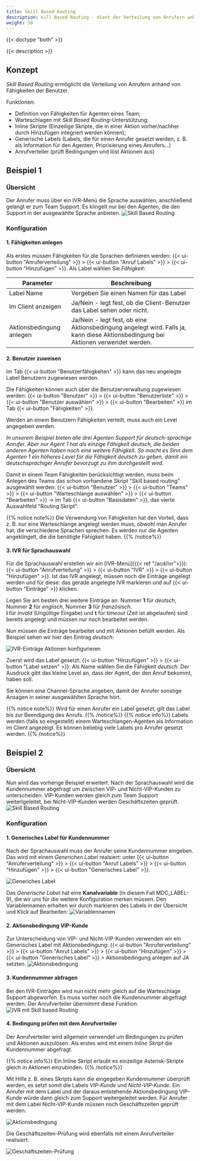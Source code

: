 ```yaml
---
title: Skill Based Routing
description: kill Based Routing - dient der Verteilung von Anrufern anhand Benutzern zugewiesenen Fähigkeiten
weight: 50
---
```


{{< doctype "both" >}}
 
{{< description >}}

## Konzept

*Skill Based Routing* ermöglicht die Verteilung von Anrufern anhand von Fähigkeiten der Benutzer.

Funktionen:

* Definition von Fähigkeiten für Agenten eines Team;
* Warteschlagen mit *Skill Based Routing*-Unterstützung;
* Inline Skripte (Einzeilige Skripte, die in einer Aktion vorher/nachher durch Hinzufügen integriert werden können);
* Generische Labels (Labels, die für einen Anrufer gesetzt werden, z. B. als Information für den Agenten, Priorisierung eines Anrufers...)
* Anrufverteiler (prüft Bedingungen und löst Aktionen aus)

## Beispiel 1

### Übersicht

Der Anrufer muss über ein IVR-Menü die Sprache auswählen, anschließend gelangt er zum Team Support. Es klingelt nur bei den Agenten, die den Support in der ausgewählte Sprache anbieten.
![Skill Based Routing](sample-1.de.png?width=80%)

### Konfiguration

#### 1. Fähigkeiten anlegen

Als erstes müssen Fähigkeiten für die Sprachen definieren werden: {{< ui-button "Anruferverteilung" >}} > {{< ui-button "Anruf Labels" >}} > {{< ui-button "Hinzufügen" >}}. Als Label wählen Sie *Fähigkeit*:

|Parameter|Beschreibung|
|---|---|
|Label Name|Vergeben Sie einen Namen für das Label|
|Im Client anzeigen|Ja/Nein - legt fest, ob die Client-Benutzer das Label sehen oder nicht.|
|Aktionsbedingung anlegen|Ja/Nein - legt fest, ob eine Aktionsbedingung angelegt wird. Falls ja, kann diese Aktionsbedingung bei Aktionen verwendet werden.|

#### 2. Benutzer zuweisen

Im Tab {{< ui-button "Benutzerfähigkeiten" >}} kann das neu angelegte Label Benutzern zugewiesen werden.

Die Fähigkeiten können auch über die Benutzerverwaltung zugewiesen werden: {{< ui-button "Benutzer" >}} > {{< ui-button "Benutzerliste" >}} > {{< ui-button "Benutzer auswählen" >}} > {{< ui-button "Bearbeiten" >}} im Tab {{< ui-button "Fähigkeiten" >}}.

Werden an einem Benutzern Fähigkeiten verteilt, muss auch ein Level angegeben werden.

*In unserem Beispiel bieten alle drei Agenten Support für deutsch-sprachige Anrufer. Aber nur Agent 1 hat als einzige Fähigkeit deutsch, die beiden anderen Agenten haben noch eine weitere Fähigkeit.
So macht es Sinn dem Agenten 1 ein höheres Level für die Fähigkeit deutsch zu geben, damit ein deutschsprachiger Anrufer bevorzugt zu ihm durchgestellt wird.*

Damit in einem Team Fähigkeiten berücksichtigt werden, muss beim Anlegen des Teams das schon vorhandene Skript "Skill based routing" ausgewählt werden: {{< ui-button "Benutzer" >}} > {{< ui-button "Teams" >}} > {{< ui-button "Warteschlange auswählen" >}} > {{< ui-button "Bearbeiten" >}} -> im Tab {{< ui-button "Basisdaten" >}}, das vierte Auswahlfeld "Routing Skript".

{{% notice note%}}
Die Verwendung von Fähigkeiten hat den Vorteil, dass z. B. nur eine Warteschlange angelegt werden muss, obwohl man Anrufer hat, die verschiedene Sprachen sprechen. Es werden nur die Agenten angeklingelt, die die benötigte Fähigkeit haben.
{{% /notice%}}

#### 3. IVR für Sprachauswahl

Für die Sprachauswahl erstellen wir ein [IVR-Menü]({{< ref "/acd/ivr">}}): {{< ui-button "Anrufverteilung" >}} > {{< ui-button "IVR" >}} > {{< ui-button "Hinzufügen" >}}.
Ist das IVR angelegt, müssen noch die Einträge angelegt werden und für diese: das gerade angelegte IVR markieren und auf {{< ui-button "Einträge" >}} klicken.

Legen Sie am besten drei weitere Einträge an: Nummer **1** für *deutsch*, Nummer **2** für *englisch*, Nummer **3** für *französisch*.<br>**i** für *invald* (Ungültige Eingabe) und **t** für *timeout* (Zeit ist abgelaufen) sind bereits angelegt und müssen nur noch bearbeitet werden.

Nun müssen die Einträge bearbeitet und mit Aktionen befüllt werden. Als Beispiel sehen wir hier den Eintrag *deutsch*:

![IVR-Einträge Aktionen konfigurieren](ivr-entry.de.png?width=80%)

Zuerst wird das Label gesetzt: {{< ui-button "Hinzufügen" >}} > {{< ui-button "Label setzen" >}}:
Als Name wählen Sie die Fähigkeit *deutsch*. Der Ausdruck gibt das kleine Level an, dass der Agent, der den Anruf bekommt, haben soll.

Sie können eine Channel-Sprache angeben, damit der Anrufer sonstige Ansagen in seiner ausgewählten Sprache hört.

{{% notice note%}}
Wird für einen Anrufer ein Label gesetzt, gilt das Label bis zur Beendigung des Anrufs.
{{% /notice%}}
{{% notice info%}}
Labels werden (falls so eingestellt) einem Warteschlangen-Agenten als Information im Client angezeigt. Es können beliebig viele Labels pro Anrufer gesetzt werden.
{{% /notice%}}


## Beispiel 2
### Übersicht

Nun wird das vorherige Beispiel erweitert. Nach der Sprachauswahl wird die Kundennummer abgefragt um zwischen VIP- und Nicht-VIP-Kunden zu unterscheiden. VIP-Kunden werden gleich zum Team Support weiterlgeleitet, bei Nicht-VIP-Kunden werden Geschäftszeiten geprüft.
 ![Skill Based Routing](sample-2.de.png)

### Konfiguration

#### 1. Generisches Label für Kundennummer
Nach der Sprachauswahl muss der Anrufer seine Kundennummer eingeben. Das wird mit einem *Generichen Label* realsiert: unter {{< ui-button "Anruferverteilung" >}} > {{< ui-button "Anruf Labels" >}} > {{< ui-button "Hinzufügen" >}} > {{< ui-button "Generisches Label" >}}.

![Generiches Label](label-generic.de.png?width=80%)

Das *Generische Label* hat eine **Kanalvariable** (in diesem Fall MDC_LABEL-9), die wir uns für die weitere Konfiguration merken müssen. Den Variablennamen erhalten wir durch markieren des Labels in der Übersicht und Klick auf Bearbeiten:
![Variablennamen](generic-label.de.png?width=80%)

#### 2. Aktionsbedingung VIP-Kunde

Zur Unterscheidung von VIP- und Nicht-VIP-Kunden verwenden wir ein Generisches Label mit Aktionsbedingung: {{< ui-button "Anruferverteilung" >}} > {{< ui-button "Anruf Labels" >}} > {{< ui-button "Hinzufügen" >}} > {{< ui-button "Generisches Label" >}} > Aktionsbedingung anlegen auf JA setzten.
![Aktionsbedingung](label-condition.de.png?width=80%)

#### 3. Kundennummer abfragen

Bei den IVR-Einträgen wird nun nicht mehr gleich auf die Warteschlage Support abgeworfen. Es muss vorher noch die Kundennummer abgefragt werden. Der Anrufverteiler übernimmt diese Funktion.
![IVR mit Skill based Routing](ivr-entry.de.png?width=80%)

#### 4. Bedingung prüfen mit dem Anrufverteiler

Der Anrufverteiler wird allgemein verwendet um Bedingungen zu prüfen und Aktionen auszulösen.
Als erstes wird mit einem *Inline Skript* die Kundennummer abgefragt.

{{% notice info%}}
Ein Inline Skript erlaubt es einzeilige Asterisk-Skripte gleich in Aktionen einzubinden.
{{% /notice%}}

Mit Hilfe z. B. eines Skripts kann die eingegeben Kundennummer überprüft werden, es setzt somit die Labels *VIP-Kunde* und *Nicht-VIP-Kunde*. Ein Anrufer mit dem Label und der daraus entstehende Aktionsbedingung VIP-Kunde würde dann gleich zum Support weitergeleitet werden. Für Anrufer mit dem Label Nicht-VIP-Kunde müssen noch Geschäftszeiten geprüft werden.

![Aktionsbedingung](call-router-2.de.png?width=80%)

Die Geschäftszeiten-Prüfung wird ebenfalls mit einem Anrufverteiler realisiert:

![Geschäftszeiten-Prüfung](call-router-1.de.png?width=80%)
